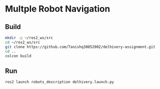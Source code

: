 # Multple Robot Navigation

## Build

```bash
mkdir -p ~/ros2_ws/src
cd ~/ros2_ws/src
git clone https://github.com/Tanishq30052002/delhivery-assignment.git
cd ..
colcon build
```

## Run

```bash
ros2 launch robots_description delhivery.launch.py
```
